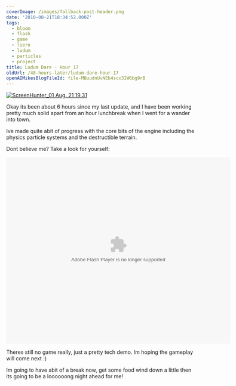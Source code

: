 ```yaml
---
coverImage: /images/fallback-post-header.png
date: '2010-08-21T18:34:52.000Z'
tags:
  - bloom
  - flash
  - game
  - liero
  - ludum
  - particles
  - project
title: Ludum Dare - Hour 17
oldUrl: /48-hours-later/ludum-dare-hour-17
openAIMikesBlogFileId: file-MBuudnUvNEb4scx3IW6bg9rB
---
```


[![](/wp-content/uploads/2010/08/ScreenHunter_01-Aug.-21-19.31.jpg "ScreenHunter_01 Aug. 21 19.31")](/wp-content/uploads/2010/08/ScreenHunter_01-Aug.-21-19.31.jpg)

Okay its been about 6 hours since my last update, and I have been working pretty much solid apart from an hour lunchbreak when I went for a wander into town.

<!-- more -->

Ive made quite abit of progress with the core bits of the engine including the physics particle systems and the destructible terrain.

Dont believe me? Take a look for yourself:

<object style="width: 600px; height: 500px;" classid="clsid:d27cdb6e-ae6d-11cf-96b8-444553540000" width="600" height="500" codebase="https://download.macromedia.com/pub/shockwave/cabs/flash/swflash.cab#version=6,0,40,0"><param name="src" value="https://www.mikecann.blog/DumpingGround/ld/18/02/LudumDare18.swf" /><embed style="width: 600px; height: 500px;" type="application/x-shockwave-flash" width="600" height="500" src="https://www.mikecann.blog/DumpingGround/ld/18/02/LudumDare18.swf"></embed></object>

Theres still no game really, just a pretty tech demo. Im hoping the gameplay will come next :)

Im going to have abit of a break now, get some food wind down a little then its going to be a loooooong night ahead for me!
